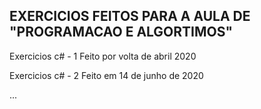 EXERCICIOS FEITOS PARA A AULA DE "PROGRAMACAO E ALGORTIMOS"
-----------------------------------------------------------
Exercicios c# - 1 Feito por volta de abril 2020

Exercicios c# - 2 Feito em 14 de junho de 2020

...
